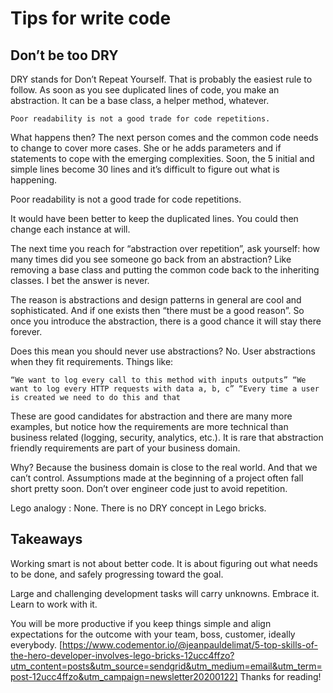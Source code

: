 # Tips for write code

## Don’t be too DRY
DRY stands for Don’t Repeat Yourself. 
That is probably the easiest rule to follow. 
As soon as you see duplicated lines of code, you make an abstraction. 
It can be a base class, a helper method, whatever.

`Poor readability is not a good trade for code repetitions.`



What happens then? The next person comes and the common code needs to change to cover more cases. She or he adds parameters and if statements to cope with the emerging complexities. Soon, the 5 initial and simple lines become 30 lines and it’s difficult to figure out what is happening. 

Poor readability is not a good trade for code repetitions.

It would have been better to keep the duplicated lines. You could then change each instance at will.

The next time you reach for “abstraction over repetition”, ask yourself: how many times did you see someone go back from an abstraction? Like removing a base class and putting the common code back to the inheriting classes. I bet the answer is never.

The reason is abstractions and design patterns in general are cool and sophisticated. And if one exists then “there must be a good reason”. So once you introduce the abstraction, there is a good chance it will stay there forever.

Does this mean you should never use abstractions? No. User abstractions when they fit requirements. Things like:

`“We want to log every call to this method with inputs outputs”
“We want to log every HTTP requests with data a, b, c”
“Every time a user is created we need to do this and that`

These are good candidates for abstraction and there are many more examples, but notice how the requirements are more technical than business related (logging, security, analytics, etc.). It is rare that abstraction friendly requirements are part of your business domain.

Why? Because the business domain is close to the real world. And that we can’t control. Assumptions made at the beginning of a project often fall short pretty soon. Don’t over engineer code just to avoid repetition.

Lego analogy : None. There is no DRY concept in Lego bricks.

## Takeaways
Working smart is not about better code. It is about figuring out what needs to be done, and safely progressing toward the goal.

Large and challenging development tasks will carry unknowns. Embrace it. Learn to work with it.

You will be more productive if you keep things simple and align expectations for the outcome with your team, boss, customer, ideally everybody.
[https://www.codementor.io/@jeanpauldelimat/5-top-skills-of-the-hero-developer-involves-lego-bricks-12ucc4ffzo?utm_content=posts&utm_source=sendgrid&utm_medium=email&utm_term=post-12ucc4ffzo&utm_campaign=newsletter20200122]
Thanks for reading!
